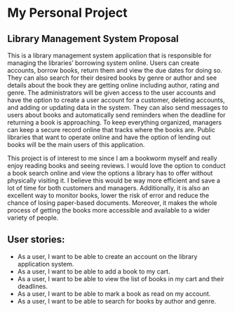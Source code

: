 # My Personal Project

## Library Management System Proposal 

This is a library management system application that is responsible for managing the libraries’ borrowing system online.
Users can create accounts, borrow books, return them and view the due dates for doing so. They can also search for their 
desired books by genre or author and see details about the book they are getting online including author, rating and genre.
The administrators will be given access to the user accounts and have the option to create a user account for a customer, 
deleting accounts, and adding or updating data in the system. They can also send messages to users about books and automatically
send reminders when the deadline for returning a book is approaching. To keep everything organized, managers can keep a secure
record online that tracks where the books are. Public libraries that want to operate online and have the option of lending out 
books will be the main users of this application.

This project is of interest to me since I am a bookworm myself and really enjoy reading books and seeing reviews. I would 
love the option to conduct a book search online and view the options a library has to offer without physically visiting it. 
I believe this would be way more efficient and save a lot of time for both customers and managers.  Additionally, it is 
also an excellent way to monitor books, lower the risk of error and reduce the chance of losing paper-based documents. 
Moreover, it makes the whole process of getting the books more accessible and available to a wider variety of people.


## User stories:
-   As a user, I want to be able to create an account on the library application system.
-	As a user, I want to be able to add a book to my cart.
-	As a user, I want to be able to view the list of books in my cart and their deadlines.
-	As a user, I want to be able to mark a book as read on my account.
-	As a user, I want to be able to search for books by author and genre.
